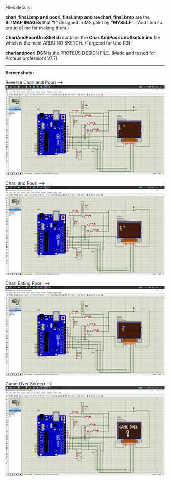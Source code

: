 
Files details :

<B> chari_final.bmp and poori_final.bmp and revchari_final.bmp</B> are the <B>BITMAP IMAGES</B> that  <B>"I"</B> designed in MS paint by <B>"MYSELF"</B>. (And I am so proud of me for making them.)

<B>ChariAndPooriUnoSketch</B> contains the <B> ChariAndPooriUnoSketch.ino</B> file which is the main ARDUINO SKETCH. (Targeted for Uno R3);

<B>chariandpoori.DSN</B> is the PROTEUS DESIGN FILE. (Made and tested for Proteus professionl V7.7)

-------------------------------------------------------------------------------------------------------------------------------------------

<B> Screenshots:</B>

Reverse Chari and Poori -->
<img src="https://github.com/srihariash999/Chari-and-Poori-Actual/blob/master/Screenshots/Screenshot%20(117).png" alt="Reverse Chari">

Chari and Poori -->
<img src="https://github.com/srihariash999/Chari-and-Poori-Actual/blob/master/Screenshots/Screenshot%20(118).png" alt="Chari and Poori">

Chari Eating Poori -->
<img src="https://github.com/srihariash999/Chari-and-Poori-Actual/blob/master/Screenshots/Screenshot%20(119).png" alt="Chari Eating Poori">

Game Over Screen -->
<img src="https://github.com/srihariash999/Chari-and-Poori-Actual/blob/master/Screenshots/Screenshot%20(120).png" alt="Game Over Screen">

